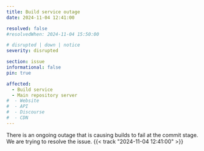 ```yaml
---
title: Build service outage
date: 2024-11-04 12:41:00

resolved: false
#resolvedWhen: 2024-11-04 15:50:00

# disrupted | down | notice
severity: disrupted

section: issue
informational: false
pin: true

affected:
  - Build service
  - Main repository server
#  - Website
#  - API
#  - Discourse
#  - CDN
---
```


There is an ongoing outage that is causing builds to fail at the commit
stage. We are trying to resolve the issue. {{< track "2024-11-04 12:41:00" >}}

